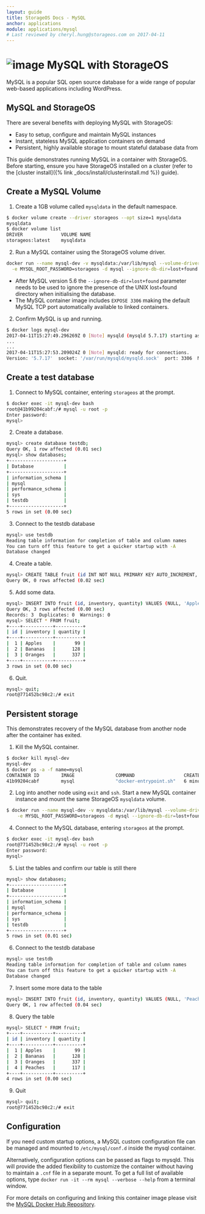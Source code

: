 ```yaml
---
layout: guide
title: StorageOS Docs - MySQL
anchor: applications
module: applications/mysql
# Last reviewed by cheryl.hung@storageos.com on 2017-04-11
---
```



# ![image](/images/docs/explore/mysqllogo.png) MySQL with StorageOS

MySQL is a popular SQL open source database for a wide range of popular web-based applications including WordPress.

## MySQL and StorageOS

There are several benefits with deploying MySQL with StorageOS:

* Easy to setup, configure and maintain MySQL instances
* Instant, stateless MySQL application containers on demand
* Persistent, highly available storage to mount stateful database data from

This guide demonstrates running MySQL in a container with StorageOS. Before
starting, ensure you have StorageOS installed on a cluster (refer to the
[cluster install]({% link _docs/install/clusterinstall.md %}) guide).

## Create a MySQL Volume

1. Create a 1GB volume called `mysqldata` in the default namespace.
```bash
$ docker volume create --driver storageos --opt size=1 mysqldata
mysqldata
$ docker volume list
DRIVER              VOLUME NAME
storageos:latest    mysqldata
```

2. Run a MySQL container using the StorageOS volume driver.
```bash
docker run --name mysql-dev -v mysqldata:/var/lib/mysql --volume-driver=storageos \
  -e MYSQL_ROOT_PASSWORD=storageos -d mysql --ignore-db-dir=lost+found --explicit_defaults_for_timestamp
```
* After MySQL version 5.6 the `--ignore-db-dir=lost+found` parameter needs to be used to ignore the presence of the UNIX lost+found directory when initialising the database.
* The MySQL container image includes `EXPOSE 3306` making the default MySQL TCP port automatically available to linked containers.


2. Confirm MySQL is up and running.
```bash
$ docker logs mysql-dev
2017-04-11T15:27:49.296269Z 0 [Note] mysqld (mysqld 5.7.17) starting as process 1 ...
...
...
2017-04-11T15:27:53.209024Z 0 [Note] mysqld: ready for connections.
Version: '5.7.17'  socket: '/var/run/mysqld/mysqld.sock'  port: 3306  MySQL Community Server (GPL)
```

## Create a test database

1. Connect to MySQL container, entering `storageos` at the prompt.
```bash
$ docker exec -it mysql-dev bash
root@41b99204cabf:/# mysql -u root -p
Enter password:
mysql>
```

2. Create a database.
```bash
mysql> create database testdb;
Query OK, 1 row affected (0.01 sec)
mysql> show databases;
+--------------------+
| Database           |
+--------------------+
| information_schema |
| mysql              |
| performance_schema |
| sys                |
| testdb             |
+--------------------+
5 rows in set (0.00 sec)
```

3. Connect to the testdb database
```bash
mysql> use testdb
Reading table information for completion of table and column names
You can turn off this feature to get a quicker startup with -A
Database changed
```

4. Create a table.
```bash
mysql> CREATE TABLE fruit (id INT NOT NULL PRIMARY KEY AUTO_INCREMENT, inventory CHAR(25), quantity INT(7));
Query OK, 0 rows affected (0.02 sec)
```

5. Add some data.
```bash
mysql> INSERT INTO fruit (id, inventory, quantity) VALUES (NULL, 'Apples', '99'), (NULL, 'Bananas', '128'), (NULL, 'Oranges', '337');
Query OK, 3 rows affected (0.00 sec)
Records: 3  Duplicates: 0  Warnings: 0
mysql> SELECT * FROM fruit;
+----+-----------+----------+
| id | inventory | quantity |
+----+-----------+----------+
|  1 | Apples    |       99 |
|  2 | Bananas   |      128 |
|  3 | Oranges   |      337 |
+----+-----------+----------+
3 rows in set (0.00 sec)
```

6. Quit.
```bash
mysql> quit;
root@771452bc98c2:/# exit
```

## Persistent storage

This demonstrates recovery of the MySQL database from another node after the
container has exited.

1. Kill the MySQL container.
```bash
$ docker kill mysql-dev
mysql-dev
$ docker ps -a -f name=mysql
CONTAINER ID        IMAGE               COMMAND                  CREATED             STATUS                        PORTS               NAMES
41b99204cabf        mysql               "docker-entrypoint.sh"   6 minutes ago       Exited (137) 14 seconds ago                       mysql-dev
```

2. Log into another node using `exit` and `ssh`. Start a new MySQL container
instance and mount the same StorageOS `mysqldata` volume.
```bash
$ docker run --name mysql-dev -v mysqldata:/var/lib/mysql --volume-driver=storageos \
    -e MYSQL_ROOT_PASSWORD=storageos -d mysql --ignore-db-dir=lost+found
```

4. Connect to the MySQL database, entering `storageos` at the prompt.
```bash
$ docker exec -it mysql-dev bash
root@771452bc98c2:/# mysql -u root -p
Enter password:
mysql>
```

5. List the tables and confirm our table is still there
```bash
mysql> show databases;
+--------------------+
| Database           |
+--------------------+
| information_schema |
| mysql              |
| performance_schema |
| sys                |
| testdb             |
+--------------------+
5 rows in set (0.01 sec)
```

6. Connect to the testdb database
```bash
mysql> use testdb
Reading table information for completion of table and column names
You can turn off this feature to get a quicker startup with -A
Database changed
```

7. Insert some more data to the table
```bash
mysql> INSERT INTO fruit (id, inventory, quantity) VALUES (NULL, 'Peaches', '117');
Query OK, 1 row affected (0.04 sec)
```

8. Query the table
```bash
mysql> SELECT * FROM fruit;
+----+-----------+----------+
| id | inventory | quantity |
+----+-----------+----------+
|  1 | Apples    |       99 |
|  2 | Bananas   |      128 |
|  3 | Oranges   |      337 |
|  4 | Peaches   |      117 |
+----+-----------+----------+
4 rows in set (0.00 sec)
```

9. Quit
```bash
mysql> quit;
root@771452bc98c2:/# exit
```

## Configuration

If you need custom startup options, a MySQL custom configuration file can be managed and mounted to `/etc/mysql/conf.d` inside the mysql container.

Alternatively, configuration options can be passed as flags to mysqld. This will provide the added flexibility to customize the container without having to maintain a `.cnf` file in a separate mount.  To get a full list of available options, type `docker run -it --rm mysql --verbose --help` from a terminal window.

For more details on configuring and linking this container image please visit the  [MySQL Docker Hub Repository](https://hub.docker.com/_/mysql/ "MySQL Repository").
